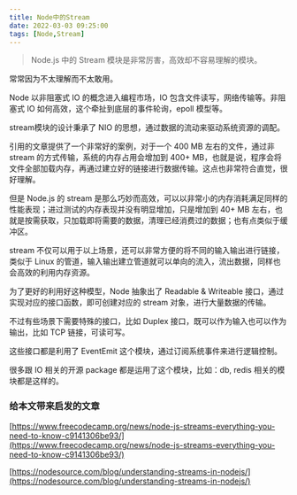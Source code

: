 ```yaml
---
title: Node中的Stream
date: 2022-03-03 09:25:00
tags: [Node,Stream]
---
```


> Node.js 中的 Stream 模块是非常厉害，高效却不容易理解的模块。

常常因为不太理解而不太敢用。

<!--more-->

Node 以非阻塞式 IO 的概念进入编程市场，IO 包含文件读写，网络传输等。非阻塞式 IO 如何高效，这个牵扯到底层的事件轮询，epoll 模型等。

stream模块的设计秉承了 NIO 的思想，通过数据的流动来驱动系统资源的调配。

引用的文章提供了一个非常好的案例，对于一个 400 MB 左右的文件，通过非 stream 的方式传输，系统的内存占用会增加到 400+ MB，也就是说，程序会将文件全部加载内存，再通过建立好的链接进行数据传输。这点也非常符合直觉，很好理解。

但是 Node.js 的 stream 是那么巧妙而高效，可以以非常小的内存消耗满足同样的性能表现；进过测试的内存表现并没有明显增加，只是增加到 40+ MB 左右，也就是按需获取，只加载即将需要的数据，清理已经消费过的数据；也有点类似于缓冲区。

stream 不仅可以用于以上场景，还可以非常方便的将不同的输入输出进行链接，类似于 Linux 的管道，输入输出建立管道就可以单向的流入，流出数据，同样也会高效的利用内存资源。

为了更好的利用好这种模型，Node 抽象出了 Readable & Writeable 接口，通过实现对应的接口函数，即可创建对应的 stream 对象，进行大量数据的传输。

不过有些场景下需要特殊的接口，比如 Duplex 接口，既可以作为输入也可以作为输出，比如 TCP 链接，可读可写。

这些接口都是利用了 EventEmit 这个模块，通过订阅系统事件来进行逻辑控制。

很多跟 IO 相关的开源 package 都是运用了这个模块，比如：db, redis 相关的模块都是这样的。

### 给本文带来启发的文章

[https://www.freecodecamp.org/news/node-js-streams-everything-you-need-to-know-c9141306be93/](https://www.freecodecamp.org/news/node-js-streams-everything-you-need-to-know-c9141306be93/)

[https://nodesource.com/blog/understanding-streams-in-nodejs/](https://nodesource.com/blog/understanding-streams-in-nodejs/)
